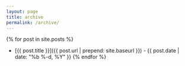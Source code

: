 ```yaml
---
layout: page
title: archive
permalink: /archive/
---
```

{% for post in site.posts %}
* [{{ post.title }}]({{ post.url | prepend: site.baseurl }}) - {{ post.date | date: "%b %-d, %Y" }}
{% endfor %}